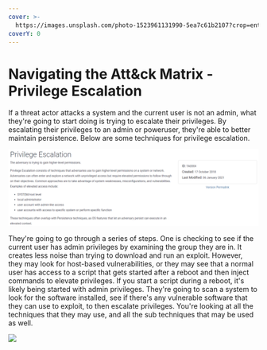 ```yaml
---
cover: >-
  https://images.unsplash.com/photo-1523961131990-5ea7c61b2107?crop=entropy&cs=srgb&fm=jpg&ixid=MnwxOTcwMjR8MHwxfHNlYXJjaHw2fHx0ZWNofGVufDB8fHx8MTY0NjU5NDQzNA&ixlib=rb-1.2.1&q=85
coverY: 0
---
```


# Navigating the Att\&ck Matrix - Privilege Escalation

If a threat actor attacks a system and the current user is not an admin, what they're going to start doing is trying to escalate their privileges. By escalating their privileges to an admin or poweruser, they're able to better maintain persistence. Below are some techniques for privilege escalation.&#x20;

![](../../.gitbook/assets/escalation.PNG)

They're going to go through a series of steps. One is checking to see if the current user has admin privileges by examining the group they are in.  It creates less noise than trying to download and run an exploit. However, they may look for host-based vulnerabilities, or they may see that a normal user has access to a script that gets started after a reboot and then inject commands to elevate privileges. If you start a script during a reboot, it's likely being started with admin privileges. They're going to scan a system to look for the software installed, see if there's any vulnerable software that they can use to exploit, to then escalate privileges. You're looking at all the techniques that they may use, and all the sub techniques that may be used as well.

![](../../.gitbook/assets/escalation\_technique.PNG)
